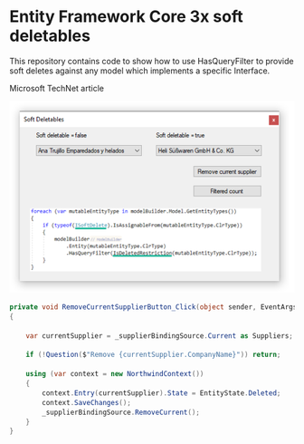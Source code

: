 # Entity Framework Core 3x soft deletables

This repository contains code to show how to use HasQueryFilter to provide soft deletes against any model which implements a specific Interface.

Microsoft TechNet article

![screenshot](assets/softdelete1.png)



```csharp
private void RemoveCurrentSupplierButton_Click(object sender, EventArgs e)
{

    var currentSupplier = _supplierBindingSource.Current as Suppliers;

    if (!Question($"Remove {currentSupplier.CompanyName}")) return;

    using (var context = new NorthwindContext())
    {
        context.Entry(currentSupplier).State = EntityState.Deleted;
        context.SaveChanges();
        _supplierBindingSource.RemoveCurrent();
    }
}
```